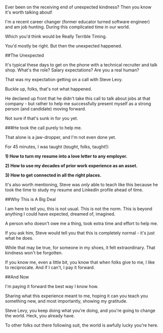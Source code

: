 


Ever been on the receiving end of unexpected kindness? Then you know it's worth talking about!

I'm a recent career changer (former educator turned software engineer) and am job hunting. During this complicated time in our world.

Which you'd think would be Really Terrible Timing.

You'd mostly be right. But then the unexpected happened.

##The Unexpected

It's typical these days to get on the phone with a technical recruiter and talk shop. What's the role? Salary expectations? Are you a real human?

That was my expectation getting on a call with Steve Levy.

Buckle up, folks, that's not what happened.

He declared up front that he didn't take this call to talk about jobs at that company - but rather to help me successfully present myself as a strong person (and candidate) moving forward.

Not sure if that's sunk in for you yet. 

###He took the call purely to help me.

That alone is a jaw-dropper, and I'm not even done yet.

For 45 minutes, I was taught (*taught*, folks, taught!):

**1) How to turn my resume into a love letter to any employer.**

**2) How to use my decades of prior work experience as an asset.**

**3) How to get connected in all the right places.** 

It's also worth mentioning, Steve was *only* able to teach like this because he took the time to study my resume and LinkedIn profile ahead of time.

##Why This is A Big Deal

I am here to tell you, this is not usual. This is not the norm. This is beyond anything I could have expected, dreamed of, imagined.

A person who doesn't owe me a thing, took extra time and effort to help me.

If you ask him, Steve would tell you that this is completely normal - it's just what he does.

While that may be true, for someone in my shoes, it felt extraordinary. That kindness won't be forgotten.

If you know me, even a little bit, you know that when folks give to me, I like to reciprocate. And if I can't, I pay it forward.

##And Now

I'm paying it forward the best way I know how. 

Sharing what this experience meant to me, hoping it can you teach you something new, and most importantly, showing my gratitude.

Steve Levy, you keep doing what you're doing, and you're going to change the world. Heck, you already have.

To other folks out there following suit, the world is awfully lucky you're here.